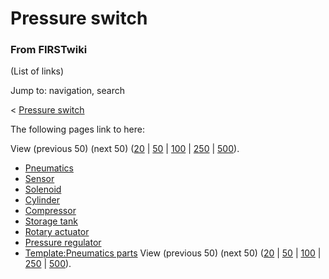 # Pressure switch

### From FIRSTwiki

(List of links)

Jump to: navigation, search

&lt; [Pressure switch](/index.php?title=Pressure_switch&redirect=no "Pressure
switch" )  

The following pages link to here:

View (previous 50) (next 50)
([20](/index.php?title=Special:Whatlinkshere/Pressure_switch&limit=20&from=0
"Special:Whatlinkshere/Pressure switch" ) |
[50](/index.php?title=Special:Whatlinkshere/Pressure_switch&limit=50&from=0
"Special:Whatlinkshere/Pressure switch" ) |
[100](/index.php?title=Special:Whatlinkshere/Pressure_switch&limit=100&from=0
"Special:Whatlinkshere/Pressure switch" ) |
[250](/index.php?title=Special:Whatlinkshere/Pressure_switch&limit=250&from=0
"Special:Whatlinkshere/Pressure switch" ) |
[500](/index.php?title=Special:Whatlinkshere/Pressure_switch&limit=500&from=0
"Special:Whatlinkshere/Pressure switch" )).

  * [Pneumatics](/index.php/Pneumatics "Pneumatics" )
  * [Sensor](/index.php/Sensor "Sensor" )
  * [Solenoid](/index.php/Solenoid "Solenoid" )
  * [Cylinder](/index.php/Cylinder "Cylinder" )
  * [Compressor](/index.php/Compressor "Compressor" )
  * [Storage tank](/index.php/Storage_tank "Storage tank" )
  * [Rotary actuator](/index.php/Rotary_actuator "Rotary actuator" )
  * [Pressure regulator](/index.php/Pressure_regulator "Pressure regulator" )
  * [Template:Pneumatics parts](/index.php/Template:Pneumatics_parts "Template:Pneumatics parts" )
View (previous 50) (next 50)
([20](/index.php?title=Special:Whatlinkshere/Pressure_switch&limit=20&from=0
"Special:Whatlinkshere/Pressure switch" ) |
[50](/index.php?title=Special:Whatlinkshere/Pressure_switch&limit=50&from=0
"Special:Whatlinkshere/Pressure switch" ) |
[100](/index.php?title=Special:Whatlinkshere/Pressure_switch&limit=100&from=0
"Special:Whatlinkshere/Pressure switch" ) |
[250](/index.php?title=Special:Whatlinkshere/Pressure_switch&limit=250&from=0
"Special:Whatlinkshere/Pressure switch" ) |
[500](/index.php?title=Special:Whatlinkshere/Pressure_switch&limit=500&from=0
"Special:Whatlinkshere/Pressure switch" )).

